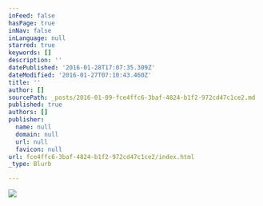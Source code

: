 ```yaml
---
inFeed: false
hasPage: true
inNav: false
inLanguage: null
starred: true
keywords: []
description: ''
datePublished: '2016-01-28T17:07:35.309Z'
dateModified: '2016-01-27T07:10:43.460Z'
title: ''
author: []
sourcePath: _posts/2016-01-09-fce4ffc6-3baf-4824-b1f2-972cd47c1ce2.md
published: true
authors: []
publisher:
  name: null
  domain: null
  url: null
  favicon: null
url: fce4ffc6-3baf-4824-b1f2-972cd47c1ce2/index.html
_type: Blurb

---
```

![](https://the-grid-user-content.s3-us-west-2.amazonaws.com/f326391e-b126-4820-9d96-9fa4ae1eabf4.jpg)

##